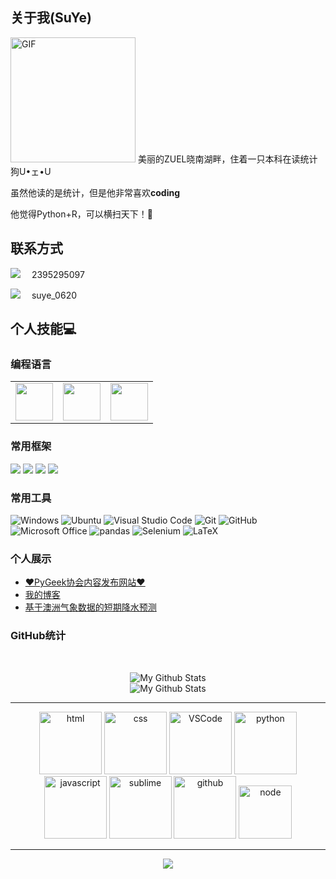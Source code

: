 ## 关于我(SuYe)
<!--罗小黑欢迎gif-->
<img alt="GIF" src="/img/luosmallblack.gif" width = 200/>
美丽的ZUEL晓南湖畔，住着一只本科在读统计狗U•ェ•U

虽然他读的是统计，但是他非常喜欢<b>coding</b>

他觉得Python+R，可以横扫天下！🚀

## 联系方式
<span><img src="https://img.shields.io/badge/QQ-EB1923?style=for-the-badge&logo=tencent%20qq&logoColor=black" />&emsp; 2395295097
</span>

<span><img src="https://img.shields.io/badge/WeChat-07C160?style=for-the-badge&logo=WeChat&logoColor=black" />&emsp; suye_0620
</span>

## 个人技能💻

### 编程语言

<center>
<table>
<tbody>
 <tr>
<td align="center" width="33.3%">
<img height=60px src="https://www.vectorlogo.zone/logos/python/python-ar21.svg"> 
</td>
<td align="center" width="33.3%">
<img height=60px src="https://www.vectorlogo.zone/logos/r-project/r-project-ar21.svg"> 
</td>

<td align="center" width="33.3%">
<img height=60px src="https://www.vectorlogo.zone/logos/java/java-ar21.svg"> 
</td>
</tr>
</tbody>
</table>
</center>

### 常用框架
<span> 
<img src="https://img.shields.io/badge/-PyTorch-EE4C2C?style=flat-square&logo=PyTorch&logoColor=white" /> 
<img src="https://img.shields.io/badge/-Django-092E20?style=flat-square&logo=Django&logoColor=white" /> 
<img src="https://img.shields.io/badge/-Plotly-3F4F75?style=flat-square&logo=Plotly&logoColor=white" /> 
<img src="https://img.shields.io/badge/-Hugo-0E83CD?style=flat-square&logo=hexo&logoColor=white" /> 
</span>

### 常用工具
![Windows](https://img.shields.io/badge/Windows-0078D6?style=flat-square&logo=windows&logoColor=white)
![Ubuntu](https://img.shields.io/badge/Ubuntu-E95420?style=style=flat-square&logo=Ubuntu&logoColor=white)
![Visual Studio Code](https://img.shields.io/badge/-Visual%20Studio%20Code-007ACC?style=flat-square&logo=Visual%20Studio%20Code&logoColor=fff)
![Git](https://img.shields.io/badge/-Git-FCC624?style=flat-square&logo=git)
![GitHub](https://img.shields.io/badge/-GitHub-181717?style=flat-square&logo=github&logoColor=white)
![Microsoft Office](https://img.shields.io/badge/-Microsoft%20Office-D83B01?style=flat-square&logo=Microsoft%20Office&logoColor=white)
![pandas](https://img.shields.io/badge/-pandas-150458?style=flat-square&logo=pandas&logoColor=white)
![Selenium](https://img.shields.io/badge/-Selenium-43B02A?style=flat-square&logo=Selenium&logoColor=white)
![LaTeX](https://img.shields.io/badge/-LaTeX-008080?style=flat-square&logo=LaTeX&logoColor=white)

### 个人展示
- [♥PyGeek协会内容发布网站♥](http://www.pygeek.club)
- [我的博客](https://suye.netlify.app/)
- [基于澳洲气象数据的短期降水预测](http://150.158.97.38:5000/)

### GitHub统计
<br>
<p align="center">
<img align="center" src="https://github-readme-stats.vercel.app/api/top-langs/?username=suye0620&layout=compact&theme=radical" alt="My Github Stats"><br>
<img align="center" src="https://github-readme-stats.vercel.app/api?username=suye0620&&show_icons=true&theme=radical&count_private=true&include_all_commits=true" alt="My Github Stats">
</p>

<!-- Gif -->
----
<div align="center">
  <img alt-"html5" src="https://media.giphy.com/media/XAxylRMCdpbEWUAvr8/giphy.gif" width="100" title="html">
  <img alt="css" src="https://media.giphy.com/media/fsEaZldNC8A1PJ3mwp/giphy.gif" width="100" title="css">
  <img alt="VSCode" src="https://i.giphy.com/media/IdyAQJVN2kVPNUrojM/200.webp" width="100" title="vscode">
  <img alt="python" src="https://i.giphy.com/media/LMt9638dO8dftAjtco/200.webp" width="100" title="python">
  <img alt="javascript" src="https://media3.giphy.com/media/ln7z2eWriiQAllfVcn/200w.webp" width="100" title="javascript">
  <img alt="sublime" src="https://media.giphy.com/media/jnDKffgCfGYOp6cMTK/giphy.gif" width="100" title="sublime">
  <img alt="github" src="https://i.giphy.com/media/KzJkzjggfGN5Py6nkT/200.webp" width="100" title="github">
  <img alt="node" src="https://media.giphy.com/media/kdFc8fubgS31b8DsVu/giphy.gif" width="85" title="node">
</div>

----
<!-- just img -->
<div align="center"><img src="https://cdn.jsdelivr.net/gh/sun0225SUN/photos/images/202110311924844.png" /></div>

